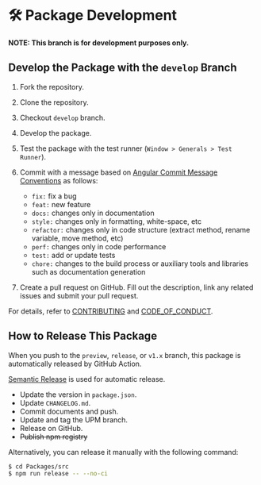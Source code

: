 # 🛠 Package Development

**NOTE: This branch is for development purposes only.**

## Develop the Package with the `develop` Branch

1. Fork the repository.
2. Clone the repository.
3. Checkout `develop` branch.
4. Develop the package.
5. Test the package with the test runner (`Window > Generals > Test Runner`).
6. Commit with a message based
   on [Angular Commit Message Conventions](https://gist.github.com/stephenparish/9941e89d80e2bc58a153) as follows:

    - `fix:` fix a bug
    - `feat:` new feature
    - `docs:` changes only in documentation
    - `style:` changes only in formatting, white-space, etc
    - `refactor:` changes only in code structure (extract method, rename variable, move method, etc)
    - `perf:` changes only in code performance
    - `test:` add or update tests
    - `chore:` changes to the build process or auxiliary tools and libraries such as documentation generation

7. Create a pull request on GitHub. Fill out the description, link any related issues and submit your pull request.

For details, refer to [CONTRIBUTING](https://github.com/mob-sakai/ParticleEffectForUGUI/blob/main/CONTRIBUTING.md)
and [CODE_OF_CONDUCT](https://github.com/mob-sakai/ParticleEffectForUGUI/blob/main/CODE_OF_CONDUCT.md).

## How to Release This Package

When you push to the `preview`, `release`, or `v1.x` branch, this package is automatically released by GitHub Action.

[Semantic Release](https://semantic-release.gitbook.io/semantic-release/) is used for automatic release.

- Update the version in `package.json`.
- Update `CHANGELOG.md`.
- Commit documents and push.
- Update and tag the UPM branch.
- Release on GitHub.
- ~~Publish npm registry~~

Alternatively, you can release it manually with the following command:

```bash
$ cd Packages/src
$ npm run release -- --no-ci
```